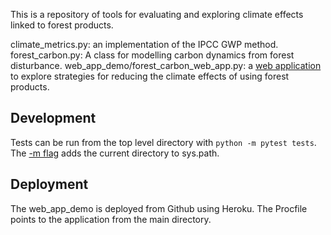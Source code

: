 This is a repository of tools for evaluating and exploring climate effects linked to forest products.

climate_metrics.py: an implementation of the IPCC GWP method.
forest_carbon.py: A class for modelling carbon dynamics from forest disturbance.
web_app_demo/forest_carbon_web_app.py: a [web application](https://forest-carbon-app.herokuapp.com/) to explore strategies for reducing the climate effects of using forest products.

## Development
Tests can be run from the top level directory with `python -m pytest tests`. The [-m flag](https://docs.pytest.org/en/stable/pythonpath.html#invoking-pytest-versus-python-m-pytest) adds the current directory to sys.path.

## Deployment
The web_app_demo is deployed from Github using Heroku.  The Procfile points to the application from the main directory.
